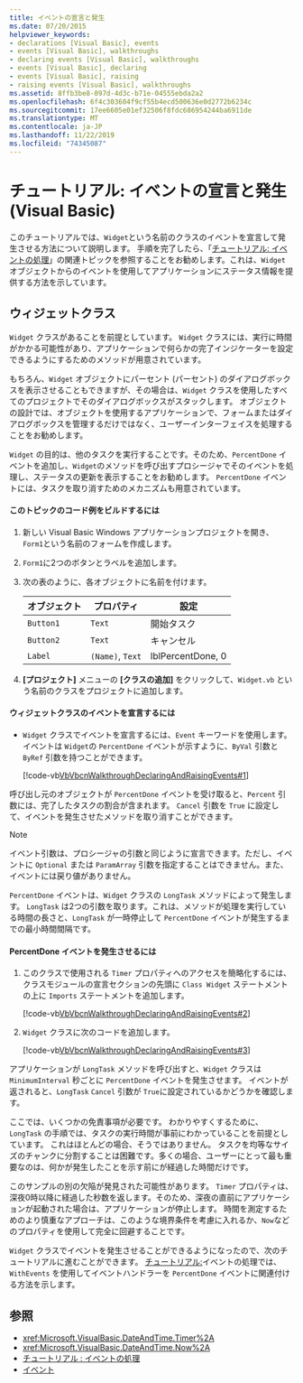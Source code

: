 ```yaml
---
title: イベントの宣言と発生
ms.date: 07/20/2015
helpviewer_keywords:
- declarations [Visual Basic], events
- events [Visual Basic], walkthroughs
- declaring events [Visual Basic], walkthroughs
- events [Visual Basic], declaring
- events [Visual Basic], raising
- raising events [Visual Basic], walkthroughs
ms.assetid: 8ffb3be8-097d-4d3c-b71e-04555ebda2a2
ms.openlocfilehash: 6f4c303604f9cf55b4ecd500636e0d2772b6234c
ms.sourcegitcommit: 17ee6605e01ef32506f8fdc686954244ba6911de
ms.translationtype: MT
ms.contentlocale: ja-JP
ms.lasthandoff: 11/22/2019
ms.locfileid: "74345087"
---
```

# <a name="walkthrough-declaring-and-raising-events-visual-basic"></a>チュートリアル: イベントの宣言と発生 (Visual Basic)
このチュートリアルでは、`Widget`という名前のクラスのイベントを宣言して発生させる方法について説明します。 手順を完了したら、「[チュートリアル: イベントの処理](../../../../visual-basic/programming-guide/language-features/events/walkthrough-handling-events.md)」の関連トピックを参照することをお勧めします。これは、`Widget` オブジェクトからのイベントを使用してアプリケーションにステータス情報を提供する方法を示しています。  
  
## <a name="the-widget-class"></a>ウィジェットクラス  
 `Widget` クラスがあることを前提としています。 `Widget` クラスには、実行に時間がかかる可能性があり、アプリケーションで何らかの完了インジケーターを設定できるようにするためのメソッドが用意されています。  
  
 もちろん、`Widget` オブジェクトにパーセント (パーセント) のダイアログボックスを表示させることもできますが、その場合は、`Widget` クラスを使用したすべてのプロジェクトでそのダイアログボックスがスタックします。 オブジェクトの設計では、オブジェクトを使用するアプリケーションで、フォームまたはダイアログボックスを管理するだけではなく、ユーザーインターフェイスを処理することをお勧めします。  
  
 `Widget` の目的は、他のタスクを実行することです。そのため、`PercentDone` イベントを追加し、`Widget`のメソッドを呼び出すプロシージャでそのイベントを処理し、ステータスの更新を表示することをお勧めします。 `PercentDone` イベントには、タスクを取り消すためのメカニズムも用意されています。  
  
#### <a name="to-build-the-code-example-for-this-topic"></a>このトピックのコード例をビルドするには  
  
1. 新しい Visual Basic Windows アプリケーションプロジェクトを開き、`Form1`という名前のフォームを作成します。  
  
2. `Form1`に2つのボタンとラベルを追加します。  
  
3. 次の表のように、各オブジェクトに名前を付けます。  
  
    |オブジェクト|プロパティ|設定|  
    |------------|--------------|-------------|  
    |`Button1`|`Text`|開始タスク|  
    |`Button2`|`Text`|キャンセル|  
    |`Label`|`(Name)`, `Text`|lblPercentDone, 0|  
  
4. **[プロジェクト]** メニューの **[クラスの追加]** をクリックして、`Widget.vb` という名前のクラスをプロジェクトに追加します。  
  
#### <a name="to-declare-an-event-for-the-widget-class"></a>ウィジェットクラスのイベントを宣言するには  
  
- `Widget` クラスでイベントを宣言するには、`Event` キーワードを使用します。 イベントは `Widget`の `PercentDone` イベントが示すように、`ByVal` 引数と `ByRef` 引数を持つことができます。  
  
     [!code-vb[VbVbcnWalkthroughDeclaringAndRaisingEvents#1](~/samples/snippets/visualbasic/VS_Snippets_VBCSharp/VbVbcnWalkthroughDeclaringAndRaisingEvents/VB/Widget.vb#1)]  
  
 呼び出し元のオブジェクトが `PercentDone` イベントを受け取ると、`Percent` 引数には、完了したタスクの割合が含まれます。 `Cancel` 引数を `True` に設定して、イベントを発生させたメソッドを取り消すことができます。  
  
> [!NOTE]
> イベント引数は、プロシージャの引数と同じように宣言できます。ただし、イベントに `Optional` または `ParamArray` 引数を指定することはできません。また、イベントには戻り値がありません。  
  
 `PercentDone` イベントは、`Widget` クラスの `LongTask` メソッドによって発生します。 `LongTask` は2つの引数を取ります。これは、メソッドが処理を実行している時間の長さと、`LongTask` が一時停止して `PercentDone` イベントが発生するまでの最小時間間隔です。  
  
#### <a name="to-raise-the-percentdone-event"></a>PercentDone イベントを発生させるには  
  
1. このクラスで使用される `Timer` プロパティへのアクセスを簡略化するには、クラスモジュールの宣言セクションの先頭に `Class Widget` ステートメントの上に `Imports` ステートメントを追加します。  
  
     [!code-vb[VbVbcnWalkthroughDeclaringAndRaisingEvents#2](~/samples/snippets/visualbasic/VS_Snippets_VBCSharp/VbVbcnWalkthroughDeclaringAndRaisingEvents/VB/Widget.vb#2)]  
  
2. `Widget` クラスに次のコードを追加します。  
  
     [!code-vb[VbVbcnWalkthroughDeclaringAndRaisingEvents#3](~/samples/snippets/visualbasic/VS_Snippets_VBCSharp/VbVbcnWalkthroughDeclaringAndRaisingEvents/VB/Widget.vb#3)]  
  
 アプリケーションが `LongTask` メソッドを呼び出すと、`Widget` クラスは `MinimumInterval` 秒ごとに `PercentDone` イベントを発生させます。 イベントが返されると、`LongTask` `Cancel` 引数が `True`に設定されているかどうかを確認します。  
  
 ここでは、いくつかの免責事項が必要です。 わかりやすくするために、`LongTask` の手順では、タスクの実行時間が事前にわかっていることを前提としています。 これはほとんどの場合、そうではありません。 タスクを均等なサイズのチャンクに分割することは困難です。多くの場合、ユーザーにとって最も重要なのは、何かが発生したことを示す前にが経過した時間だけです。  
  
 このサンプルの別の欠陥が発見された可能性があります。 `Timer` プロパティは、深夜0時以降に経過した秒数を返します。そのため、深夜の直前にアプリケーションが起動された場合は、アプリケーションが停止します。 時間を測定するためのより慎重なアプローチは、このような境界条件を考慮に入れるか、`Now`などのプロパティを使用して完全に回避することです。  
  
 `Widget` クラスでイベントを発生させることができるようになったので、次のチュートリアルに進むことができます。 [チュートリアル:](../../../../visual-basic/programming-guide/language-features/events/walkthrough-handling-events.md)イベントの処理では、`WithEvents` を使用してイベントハンドラーを `PercentDone` イベントに関連付ける方法を示します。  
  
## <a name="see-also"></a>参照

- <xref:Microsoft.VisualBasic.DateAndTime.Timer%2A>
- <xref:Microsoft.VisualBasic.DateAndTime.Now%2A>
- [チュートリアル : イベントの処理](../../../../visual-basic/programming-guide/language-features/events/walkthrough-handling-events.md)
- [イベント](../../../../visual-basic/programming-guide/language-features/events/index.md)
